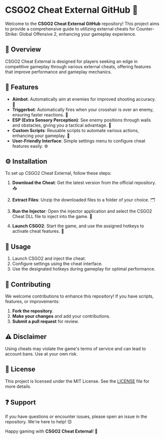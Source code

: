 # CSGO2 Cheat External GitHub 🌟

Welcome to the **CSGO2 Cheat External GitHub** repository! This project aims to provide a comprehensive guide to utilizing external cheats for Counter-Strike: Global Offensive 2, enhancing your gameplay experience.

## 📌 Overview  
CSGO2 Cheat External is designed for players seeking an edge in competitive gameplay through various external cheats, offering features that improve performance and gameplay mechanics.

## 🌟 Features  
- **Aimbot**: Automatically aim at enemies for improved shooting accuracy. 🎯  
- **Triggerbot**: Automatically fires when your crosshair is over an enemy, ensuring faster reactions. 🔫  
- **ESP (Extra Sensory Perception)**: See enemy positions through walls and obstacles, giving you a tactical advantage. 👀  
- **Custom Scripts**: Reusable scripts to automate various actions, enhancing your gameplay. 📜  
- **User-Friendly Interface**: Simple settings menu to configure cheat features easily. ⚙️  

## ⚙️ Installation  
To set up CSGO2 Cheat External, follow these steps:

1. **Download the Cheat**: Get the latest version from the official repository. 📥  
   
2. **Extract Files**: Unzip the downloaded files to a folder of your choice. 🗂️

3. **Run the Injector**: Open the injector application and select the CSGO2 Cheat DLL file to inject into the game. 🔑

4. **Launch CSGO2**: Start the game, and use the assigned hotkeys to activate cheat features. 🚀

## 📖 Usage  
1. Launch CSGO2 and inject the cheat.
2. Configure settings using the cheat interface.
3. Use the designated hotkeys during gameplay for optimal performance.

## 🤝 Contributing  
We welcome contributions to enhance this repository! If you have scripts, features, or improvements:

1. **Fork the repository**.
2. **Make your changes** and add your contributions.
3. **Submit a pull request** for review.

## ⚠️ Disclaimer  
Using cheats may violate the game's terms of service and can lead to account bans. Use at your own risk.

## 📜 License  
This project is licensed under the MIT License. See the [LICENSE](LICENSE) file for more details.

## ❓ Support  
If you have questions or encounter issues, please open an issue in the repository. We're here to help! 😊

Happy gaming with **CSGO2 Cheat External**! 🌟